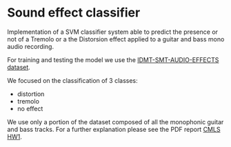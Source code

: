 # Sound effect classifier

Implementation of a SVM classifier system able to predict the presence or not of a Tremolo or a the Distorsion effect applied to a guitar and bass mono audio recording.

For training and testing the model we use the [IDMT-SMT-AUDIO-EFFECTS dataset](https://www.idmt.fraunhofer.de/en/business_units/m2d/smt/audio_effects.html).


We focused on the classification of 3 classes:
- distortion
- tremolo
- no effect

We use only a portion of the dataset composed of all the monophonic guitar and bass tracks. For a further explanation please see the  PDF report [CMLS HW1](https://github.com/EllDy96/CarlGang/blob/master/Hw_1/report/CMLS%20HW1.pdf).
